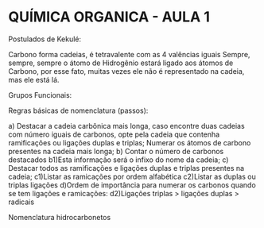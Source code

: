 


# QUÍMICA ORGANICA - AULA 1



Postulados de Kekulé: 

Carbono forma cadeias, é tetravalente com as 4 valências iguais
Sempre, sempre, sempre o átomo de Hidrogênio estará ligado aos átomos de Carbono, por esse fato, muitas vezes ele não é representado na cadeia, mas ele está lá. 

Grupos Funcionais:



Regras básicas de nomenclatura (passos): 

a) Destacar a cadeia carbônica mais longa, caso encontre duas cadeias com número iguais de carbonos, opte pela cadeia que contenha ramificações ou ligações duplas e triplas;
Numerar os átomos de carbono presentes na cadeia mais longa;
b) Contar o número de carbonos destacados
	b1)Esta informação será o infixo do nome da cadeia;
c) Destacar todos as ramificações e ligações duplas e triplas presentes na cadeia;
	c1)Listar as ramicações por ordem alfabética
	c2)Listar as duplas ou triplas ligações
d)Ordem de importância para numerar os carbonos quando se tem ligações e ramicações:
	d2)Ligações triplas > ligações duplas > radicais


Nomenclatura hidrocarbonetos



